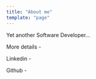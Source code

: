 ```yaml
---
title: "About me"
template: "page"
---
```


Yet another Software Developer...


More details - 

Linkedin - 

Github - 